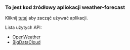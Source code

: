 ### To jest kod źródłowy apliokacji weather-forecast
Kliknij [tutaj](https://github.com/Merkury32/weather-forecast-dist) aby zacząć używać aplikacji.

Lista użytych API:
- [OpenWeather](https://openweathermap.org/api)
- [BigDataCloud](https://www.bigdatacloud.com/)
